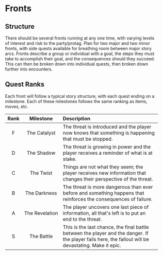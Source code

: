 # Fronts

## Structure
There should be several fronts running at any one time, with varying levels of interest and risk to the party/protag. Plan for two major and two minor fronts, with side quests available for breathing room between major story arcs. Fronts describe a group or individual with a goal, the steps they must take to accomplish their goal, and the consequences should they succeed. This can then be broken down into individual quests, then broken down further into encounters.

## Quest Ranks
Each front will follow a typical story structure, with each quest ending on a milestone. Each of these milestones follows the same ranking as items, moves, etc.

| Rank | Milestone | Description |
|:---:|:---:|:--- |
| F | The&nbsp;Catalyst | The threat is introduced and the player now knows that something is happening that must be stopped. |
| D | The&nbsp;Shadow | The threat is growing in power and the player receives a reminder of what is at stake. |
| C | The&nbsp;Twist | Things are not what they seem; the player receives new information that changes their perspective of the threat. |
| B | The&nbsp;Darkness | The threat is more dangerous than ever before and something happens that reinforces the consequences of failure. |
| A | The&nbsp;Revelation | The player uncovers one last piece of information, all that's left is to put an end to the threat. |
| S | The&nbsp;Battle | This is the last chance, the final battle between the player and the danger. If the player fails here, the fallout will be devastating. Make it epic. |
